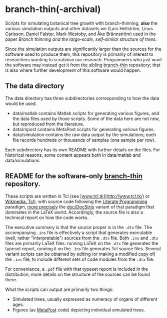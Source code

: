 # branch-thin(-archival)
Scripts for simulating botanical tree growth with branch-thinning,
**also** the various simulation outputs and other datasets we (Lars Hellström, Linus Carlsson, Daniel Falster, Mark Westoby, and Åke Brännström) used in the paper _Branch thinning and the large-scale, self-similar structure of trees_.

Since the simulation outputs are significantly larger than the sources for the software used to produce them, this repository is primarily of interest to researchers wanting to scrutinise our research. Programmers who just want the software may instead get it from the sibling [branch-thin](https://github.com/lars-hellstrom/branch-thin) repository; that is also where further development of this software would happen.

## The data directory

The data directory has three subdirectories corresponding to how the data would be used.
- data/matlab contains Matlab scripts for generating various figures, and the data files used by those scripts. Some of the data here are not new, but reproduced from the literature.
- data/mpost contains MetaPost scripts for generating various figures.
- data/simulation contains the raw data output by the simulations; each file records hundreds or thousands of samples (one sample per row).

Each subdirectory has its own README with further details on the files. For historical reasons, some content appears both in data/matlab and data/simulations.

## README for the software-only [branch-thin](https://github.com/lars-hellstrom/branch-thin) repository.

These scripts are written in Tcl (see [www.tcl.tk](http://www.tcl.tk/) or [Wikipedia: Tcl](https://en.wikipedia.org/wiki/Tcl)), with source code following the [Literate Programming](https://en.wikipedia.org/wiki/Literate_programming) paradigm, [more precisely](http://mirrors.ctan.org/macros/latex/contrib/tclldoc/tclldoc.pdf) the [doc/DocStrip](http://mirrors.ctan.org/macros/latex/base/doc.pdf) variant of that paradigm that dominates in the LaTeX world. Accordingly, the source file is also a technical report on how the code works.

The executive summary is that the source proper is in the `.dtx` file. The accompanying `.ins` file is effectively a script that generates executable (well, rather "interpretable") sources from the `.dtx` file. Both `.ins` and `.dtx` files are primarily LaTeX files: running LaTeX on the `.dtx` file generates the typeset report, running it on the `.ins` file generates Tcl source files. Several variant scripts can be obtained by editing (or making a modified copy of) the `.ins` file, to include different sets of code modules from the `.dtx` file.

For convenience, a `.pdf` file with that typeset report is included in the distribution; more details on the structure of the sources can be found there.

What the scripts can output are primarily two things:
* Simulated trees, usually expressed as numeracy of organs of different ages.
* Figures (as [MetaPost](https://en.wikipedia.org/wiki/MetaPost) code) depicting individual simulated trees.
